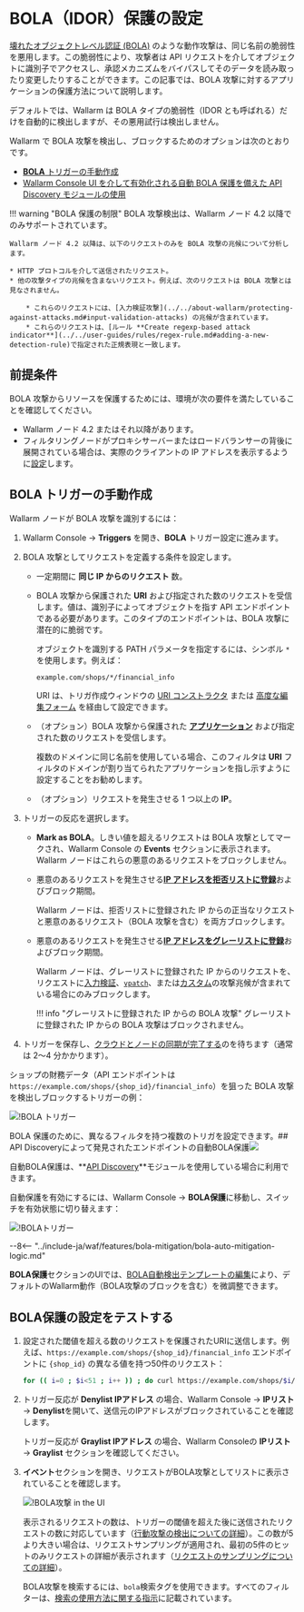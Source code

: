 [variability-in-endpoints-docs]:       ../../about-wallarm/api-discovery.md#variability-in-endpoints
[changes-in-api-docs]:       ../../user-guides/api-discovery.md#tracking-changes-in-api
[bola-protection-for-endpoints-docs]:  ../../about-wallarm/api-discovery.md#automatic-bola-protection

# BOLA（IDOR）保護の設定

[壊れたオブジェクトレベル認証 (BOLA)](../../attacks-vulns-list.md#broken-object-level-authorization-bola) のような動作攻撃は、同じ名前の脆弱性を悪用します。この脆弱性により、攻撃者は API リクエストを介してオブジェクトに識別子でアクセスし、承認メカニズムをバイパスしてそのデータを読み取ったり変更したりすることができます。この記事では、BOLA 攻撃に対するアプリケーションの保護方法について説明します。

デフォルトでは、Wallarm は BOLA タイプの脆弱性（IDOR とも呼ばれる）だけを自動的に検出しますが、その悪用試行は検出しません。

Wallarm で BOLA 攻撃を検出し、ブロックするためのオプションは次のとおりです。

* [**BOLA** トリガーの手動作成](#manual-creation-of-bola-trigger)
* [Wallarm Console UI を介して有効化される自動 BOLA 保護を備えた API Discovery モジュールの使用](#automatic-bola-protection-for-endpoints-discovered-by-api-discovery)

!!! warning "BOLA 保護の制限"
    BOLA 攻撃検出は、Wallarm ノード 4.2 以降でのみサポートされています。

    Wallarm ノード 4.2 以降は、以下のリクエストのみを BOLA 攻撃の兆候について分析します。
    
    * HTTP プロトコルを介して送信されたリクエスト。
    * 他の攻撃タイプの兆候を含まないリクエスト。例えば、次のリクエストは BOLA 攻撃とは見なされません。

        * これらのリクエストには、[入力検証攻撃](../../about-wallarm/protecting-against-attacks.md#input-validation-attacks) の兆候が含まれています。
        * これらのリクエストは、[ルール **Create regexp-based attack indicator**](../../user-guides/rules/regex-rule.md#adding-a-new-detection-rule)で指定された正規表現と一致します。

## 前提条件

BOLA 攻撃からリソースを保護するためには、環境が次の要件を満たしていることを確認してください。

* Wallarm ノード 4.2 またはそれ以降があります。
* フィルタリングノードがプロキシサーバーまたはロードバランサーの背後に展開されている場合は、実際のクライアントの IP アドレスを表示するように[設定](../using-proxy-or-balancer-en.md)します。

## BOLA トリガーの手動作成

Wallarm ノードが BOLA 攻撃を識別するには：

1. Wallarm Console → **Triggers** を開き、**BOLA** トリガー設定に進みます。
1. BOLA 攻撃としてリクエストを定義する条件を設定します。

    * 一定期間に **同じ IP からのリクエスト** 数。
    * BOLA 攻撃から保護された **URI** および指定された数のリクエストを受信します。値は、識別子によってオブジェクトを指す API エンドポイントである必要があります。このタイプのエンドポイントは、BOLA 攻撃に潜在的に脆弱です。
    
        オブジェクトを識別する PATH パラメータを指定するには、シンボル `*` を使用します。例えば：

        ```bash
        example.com/shops/*/financial_info
        ```

        URI は、トリガ作成ウィンドウの [URI コンストラクタ](../../user-guides/rules/add-rule.md#uri-constructor) または [高度な編集フォーム](../../user-guides/rules/add-rule.md#advanced-edit-form) を経由して設定できます。

    * （オプション）BOLA 攻撃から保護された [**アプリケーション**](../../user-guides/settings/applications.md) および指定された数のリクエストを受信します。

        複数のドメインに同じ名前を使用している場合、このフィルタは **URI** フィルタのドメインが割り当てられたアプリケーションを指し示すように設定することをお勧めします。

    * （オプション）リクエストを発生させる 1 つ以上の **IP**。
1. トリガーの反応を選択します。

    * **Mark as BOLA**。しきい値を超えるリクエストは BOLA 攻撃としてマークされ、Wallarm Console の **Events** セクションに表示されます。Wallarm ノードはこれらの悪意のあるリクエストをブロックしません。
    * 悪意のあるリクエストを発生させる[**IP アドレスを拒否リストに登録**](../../user-guides/ip-lists/denylist.md)およびブロック期間。
    
        Wallarm ノードは、拒否リストに登録された IP からの正当なリクエストと悪意のあるリクエスト（BOLA 攻撃を含む）を両方ブロックします。
    
    * 悪意のあるリクエストを発生させる[**IP アドレスをグレーリストに登録**](../../user-guides/ip-lists/graylist.md)およびブロック期間。
    
        Wallarm ノードは、グレーリストに登録された IP からのリクエストを、リクエストに[入力検証](../../about-wallarm/protecting-against-attacks.md#input-validation-attacks)、[`vpatch`](../../user-guides/rules/vpatch-rule.md)、または[カスタム](../../user-guides/rules/regex-rule.md)の攻撃兆候が含まれている場合にのみブロックします。
        
        !!! info "グレーリストに登録された IP からの BOLA 攻撃"
            グレーリストに登録された IP からの BOLA 攻撃はブロックされません。
1. トリガーを保存し、[クラウドとノードの同期が完了する](../configure-cloud-node-synchronization-en.md)のを待ちます（通常は 2〜4 分かかります）。

ショップの財務データ（API エンドポイントは `https://example.com/shops/{shop_id}/financial_info`）を狙った BOLA 攻撃を検出しブロックするトリガーの例：

![!BOLA トリガー](../../images/user-guides/triggers/trigger-example7.png)

BOLA 保護のために、異なるフィルタを持つ複数のトリガを設定できます。## API Discoveryによって発見されたエンドポイントの自動BOLA保護<a href="../../../about-wallarm/subscription-plans/#subscription-plans"><img src="../../../images/api-security-tag.svg" style="border: none;"></a>

自動BOLA保護は、**[API Discovery](../../about-wallarm/api-discovery.md)**モジュールを使用している場合に利用できます。

自動保護を有効にするには、Wallarm Console → **BOLA保護**に移動し、スイッチを有効状態に切り替えます：

![!BOLAトリガー](../../images/user-guides/bola-protection/trigger-enabled-state.png)

--8<-- "../include-ja/waf/features/bola-mitigation/bola-auto-mitigation-logic.md"

**BOLA保護**セクションのUIでは、[BOLA自動検出テンプレートの編集](../../user-guides/bola-protection.md)により、デフォルトのWallarm動作（BOLA攻撃のブロックを含む）を微調整できます。

## BOLA保護の設定をテストする

1. 設定された閾値を超える数のリクエストを保護されたURIに送信します。例えば、`https://example.com/shops/{shop_id}/financial_info` エンドポイントに `{shop_id}` の異なる値を持つ50件のリクエスト：

    ```bash
    for (( i=0 ; $i<51 ; i++ )) ; do curl https://example.com/shops/$i/financial_info ; done
    ```
1. トリガー反応が **Denylist IPアドレス** の場合、Wallarm Console → **IPリスト** → **Denylist**を開いて、送信元のIPアドレスがブロックされていることを確認します。

    トリガー反応が **Graylist IPアドレス** の場合、Wallarm Consoleの **IPリスト** → **Graylist** セクションを確認してください。
1. **イベント**セクションを開き、リクエストがBOLA攻撃としてリストに表示されていることを確認します。

    ![!BOLA攻撃 in the UI](../../images/user-guides/events/bola-attack.png)

    表示されるリクエストの数は、トリガーの閾値を超えた後に送信されたリクエストの数に対応しています（[行動攻撃の検出についての詳細](../../about-wallarm/protecting-against-attacks.md#behavioral-attacks)）。この数が5より大きい場合は、リクエストサンプリングが適用され、最初の5件のヒットのみリクエストの詳細が表示されます（[リクエストのサンプリングについての詳細](../../user-guides/events/analyze-attack.md#sampling-of-hits)）。

    BOLA攻撃を検索するには、`bola`検索タグを使用できます。すべてのフィルターは、[検索の使用方法に関する指示](../../user-guides/search-and-filters/use-search.md)に記載されています。